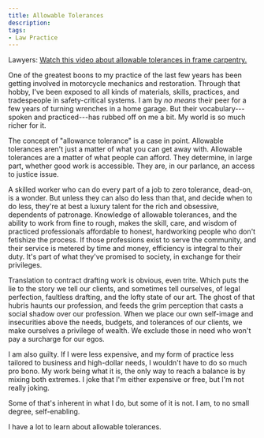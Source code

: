 ```yaml
---
title: Allowable Tolerances
description:
tags:
- Law Practice
---
```


Lawyers: [Watch this video about allowable tolerances in frame carpentry.](https://www.youtube.com/watch?v=k_3yhHC3oR4)

One of the greatest boons to my practice of the last few years has been getting involved in motorcycle mechanics and restoration.  Through that hobby, I've been exposed to all kinds of materials, skills, practices, and tradespeople in safety-critical systems.  I am by _no means_ their peer for a few years of turning wrenches in a home garage.  But their vocabulary---spoken and practiced---has rubbed off on me a bit.  My world is so much richer for it.

The concept of "allowance tolerance" is a case in point.  Allowable tolerances aren't just a matter of what you can get away with.  Allowable tolerances are a matter of what people can afford.  They determine, in large part, whether good work is accessible.  They are, in our parlance, an access to justice issue.

A skilled worker who can do every part of a job to zero tolerance, dead-on, is a wonder.  But unless they can also do less than that, and decide when to do less, they're at best a luxury talent for the rich and obsessive, dependents of patronage.  Knowledge of allowable tolerances, and the ability to work from fine to rough, makes the skill, care, and wisdom of practiced professionals affordable to honest, hardworking people who don't fetishize the process.  If those professions exist to serve the community, and their service is metered by time and money, efficiency is integral to their duty.  It's part of what they've promised to society, in exchange for their privileges.

Translation to contract drafting work is obvious, even trite.  Which puts the lie to the story we tell our clients, and sometimes tell ourselves, of legal perfection, faultless drafting, and the lofty state of our art.  The ghost of that hubris haunts our profession, and feeds the grim perception that casts a social shadow over our profession.  When we place our own self-image and insecurities above the needs, budgets, and tolerances of our clients, we make ourselves a privilege of wealth.  We exclude those in need who won't pay a surcharge for our egos.

I am also guilty.  If I were less expensive, and my form of practice less tailored to business and high-dollar needs, I wouldn't have to do so much pro bono.  My work being what it is, the only way to reach a balance is by mixing both extremes.  I joke that I'm either expensive or free, but I'm not really joking.

Some of that's inherent in what I do, but some of it is not.  I am, to no small degree, self-enabling.

I have a lot to learn about allowable tolerances.
